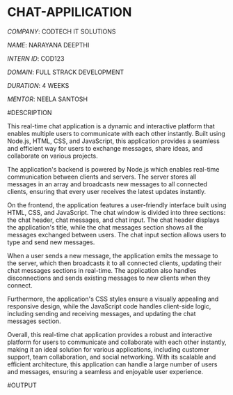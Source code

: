 # CHAT-APPILICATION

*COMPANY*: CODTECH IT SOLUTIONS

*NAME*: NARAYANA DEEPTHI

*INTERN ID*: COD123

*DOMAIN*: FULL STRACK DEVELOPMENT

*DURATION*: 4 WEEKS

*MENTOR*: NEELA SANTOSH

#DESCRIPTION

This real-time chat application is a dynamic and interactive platform that enables multiple users to communicate with each other instantly. Built using Node.js, HTML, CSS, and JavaScript, this application provides a seamless and efficient way for users to exchange messages, share ideas, and collaborate on various projects.

The application's backend is powered by Node.js which enables real-time communication between clients and servers. The server stores all messages in an array and broadcasts new messages to all connected clients, ensuring that every user receives the latest updates instantly. 

On the frontend, the application features a user-friendly interface built using HTML, CSS, and JavaScript. The chat window is divided into three sections: the chat header, chat messages, and chat input. The chat header displays the application's title, while the chat messages section shows all the messages exchanged between users. The chat input section allows users to type and send new messages.

When a user sends a new message, the application emits the message to the server, which then broadcasts it to all connected clients, updating their chat messages sections in real-time. The application also handles disconnections and sends existing messages to new clients when they connect.

Furthermore, the application's CSS styles ensure a visually appealing and responsive design, while the JavaScript code handles client-side logic, including sending and receiving messages, and updating the chat messages section.

Overall, this real-time chat application provides a robust and interactive platform for users to communicate and collaborate with each other instantly, making it an ideal solution for various applications, including customer support, team collaboration, and social networking. With its scalable and efficient architecture, this application can handle a large number of users and messages, ensuring a seamless and enjoyable user experience.

#OUTPUT
